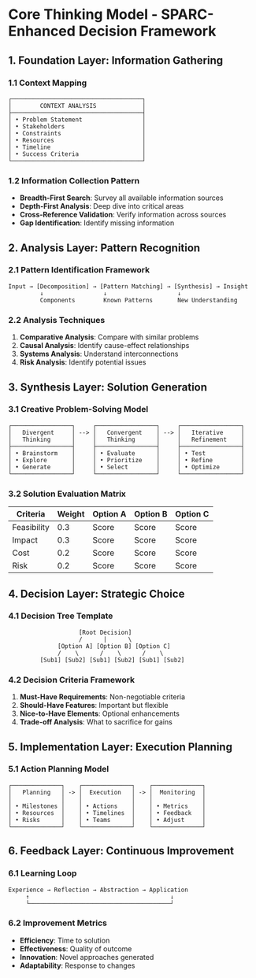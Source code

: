 # Core Thinking Model - SPARC-Enhanced Decision Framework

## 1. Foundation Layer: Information Gathering

### 1.1 Context Mapping
```
┌─────────────────────────────────────┐
│        CONTEXT ANALYSIS             │
├─────────────────────────────────────┤
│ • Problem Statement                 │
│ • Stakeholders                      │
│ • Constraints                       │
│ • Resources                         │
│ • Timeline                          │
│ • Success Criteria                  │
└─────────────────────────────────────┘
```

### 1.2 Information Collection Pattern
- **Breadth-First Search**: Survey all available information sources
- **Depth-First Analysis**: Deep dive into critical areas
- **Cross-Reference Validation**: Verify information across sources
- **Gap Identification**: Identify missing information

## 2. Analysis Layer: Pattern Recognition

### 2.1 Pattern Identification Framework
```
Input → [Decomposition] → [Pattern Matching] → [Synthesis] → Insight
         ↓                 ↓                    ↓
         Components        Known Patterns       New Understanding
```

### 2.2 Analysis Techniques
1. **Comparative Analysis**: Compare with similar problems
2. **Causal Analysis**: Identify cause-effect relationships
3. **Systems Analysis**: Understand interconnections
4. **Risk Analysis**: Identify potential issues

## 3. Synthesis Layer: Solution Generation

### 3.1 Creative Problem-Solving Model
```
┌─────────────────┐     ┌─────────────────┐     ┌─────────────────┐
│   Divergent     │ --> │   Convergent    │ --> │   Iterative     │
│   Thinking      │     │   Thinking      │     │   Refinement    │
├─────────────────┤     ├─────────────────┤     ├─────────────────┤
│ • Brainstorm    │     │ • Evaluate      │     │ • Test          │
│ • Explore       │     │ • Prioritize    │     │ • Refine        │
│ • Generate      │     │ • Select        │     │ • Optimize      │
└─────────────────┘     └─────────────────┘     └─────────────────┘
```

### 3.2 Solution Evaluation Matrix
| Criteria | Weight | Option A | Option B | Option C |
|----------|--------|----------|----------|----------|
| Feasibility | 0.3 | Score | Score | Score |
| Impact | 0.3 | Score | Score | Score |
| Cost | 0.2 | Score | Score | Score |
| Risk | 0.2 | Score | Score | Score |

## 4. Decision Layer: Strategic Choice

### 4.1 Decision Tree Template
```
                    [Root Decision]
                    /      |      \
              [Option A] [Option B] [Option C]
              /    \      /    \      /    \
         [Sub1] [Sub2] [Sub1] [Sub2] [Sub1] [Sub2]
```

### 4.2 Decision Criteria Framework
1. **Must-Have Requirements**: Non-negotiable criteria
2. **Should-Have Features**: Important but flexible
3. **Nice-to-Have Elements**: Optional enhancements
4. **Trade-off Analysis**: What to sacrifice for gains

## 5. Implementation Layer: Execution Planning

### 5.1 Action Planning Model
```
┌──────────────┐    ┌──────────────┐    ┌──────────────┐
│   Planning   │ -> │  Execution   │ -> │  Monitoring  │
│              │    │              │    │              │
│ • Milestones │    │ • Actions    │    │ • Metrics    │
│ • Resources  │    │ • Timelines  │    │ • Feedback   │
│ • Risks      │    │ • Teams      │    │ • Adjust     │
└──────────────┘    └──────────────┘    └──────────────┘
```

## 6. Feedback Layer: Continuous Improvement

### 6.1 Learning Loop
```
Experience → Reflection → Abstraction → Application
     ↑                                        ↓
     └────────────────────────────────────────┘
```

### 6.2 Improvement Metrics
- **Efficiency**: Time to solution
- **Effectiveness**: Quality of outcome
- **Innovation**: Novel approaches generated
- **Adaptability**: Response to changes